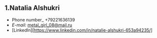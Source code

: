 ## 1.Natalia Alshukri

* Phone number_ +79221636139
* *E-mail:* metal_girl_08@mail.ru
* [LinkedIn][https://www.linkedin.com/in/natalie-alshukri-653a94235/]

